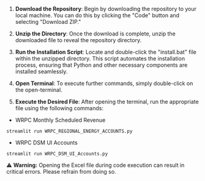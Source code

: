 1. **Download the Repository**: Begin by downloading the repository to your local machine. You can do this by clicking the "Code" button and selecting "Download ZIP."

2. **Unzip the Directory**: Once the download is complete, unzip the downloaded file to reveal the repository directory.

3. **Run the Installation Script**: Locate and double-click the "install.bat" file within the unzipped directory. This script automates the installation process, ensuring that Python and other necessary components are installed seamlessly.
4. **Open Terminal**: To execute further commands, simply double-click on the open-terminal.

5. **Execute the Desired File**: After opening the terminal, run the appropriate file using the following commands:

* WRPC Monthly Scheduled Revenue
```
streamlit run WRPC_REGIONAL_ENERGY_ACCOUNTS.py
```

* WRPC DSM UI Accounts
```
streamlit run WRPC_DSM_UI_Accounts.py
```


⚠️ **Warning:** Opening the Excel file during code execution can result in critical errors. Please refrain from doing so.

